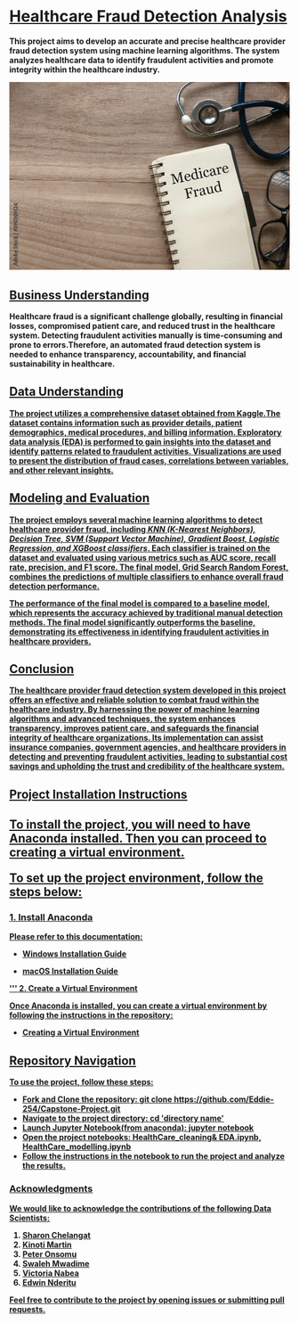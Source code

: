 <h1><u><b>Healthcare Fraud Detection Analysis<b></u></h1>

<p>This project aims to develop an accurate and precise healthcare provider fraud detection system using machine learning algorithms. The system analyzes healthcare data to identify fraudulent activities and promote integrity within the healthcare industry.</p>

<img src="medicare fraud-1.jpg" />

<h2><u><b>Business Understanding</b></u></h2>
<p>Healthcare fraud is a significant challenge globally, resulting in financial losses, compromised patient care, and reduced trust in the healthcare system. Detecting fraudulent activities manually is time-consuming and prone to errors.Therefore, an automated fraud detection system is needed to enhance transparency, accountability, and financial sustainability in healthcare.<p>


<h2><u><b>Data Understanding</b><u></h2>
The project utilizes a comprehensive dataset obtained from Kaggle.The dataset contains information such as provider details, patient demographics, medical procedures, and billing information. Exploratory data analysis (EDA) is performed to gain insights into the dataset and identify patterns related to fraudulent activities. Visualizations are used to present the distribution of fraud cases, correlations between variables, and other relevant insights.


<h2><u><b>Modeling and Evaluation</b><u></h2>

<p>The project employs several machine learning algorithms to detect healthcare provider fraud, including <i>KNN (K-Nearest Neighbors), Decision Tree, SVM (Support Vector Machine), Gradient Boost, Logistic Regression, and XGBoost classifiers</i>. Each classifier is trained on the dataset and evaluated using various metrics such as AUC score, recall rate, precision, and F1 score. The final model, Grid Search Random Forest, combines the predictions of multiple classifiers to enhance overall fraud detection performance.</p>

<p>The performance of the final model is compared to a baseline model, which represents the accuracy achieved by traditional manual detection methods. The final model significantly outperforms the baseline, demonstrating its effectiveness in identifying fraudulent activities in healthcare providers.</p>

## Conclusion
The healthcare provider fraud detection system developed in this project offers an effective and reliable solution to combat fraud within the healthcare industry. By harnessing the power of machine learning algorithms and advanced techniques, the system enhances transparency, improves patient care, and safeguards the financial integrity of healthcare organizations. Its implementation can assist insurance companies, government agencies, and healthcare providers in detecting and preventing fraudulent activities, leading to substantial cost savings and upholding the trust and credibility of the healthcare system.





<h2><u><b>Project Installation Instructions</b></u><h2>

<p>To install the project, you will need to have Anaconda installed. Then you can proceed to creating a virtual environment.

To set up the project environment, follow the steps below: </p>

### 1. Install Anaconda

Please refer to this documentation:

- [Windows Installation Guide](https://github.com/learn-co-curriculum/dsc-data-science-env-windows-installation.git)


- [macOS Installation Guide](https://github.com/learn-co-curriculum/dsc-data-science-env-mac-installation.git)


''' 2. Create a Virtual Environment

Once Anaconda is installed, you can create a virtual environment by following the instructions in the repository:

- [Creating a Virtual Environment](https://github.com/learn-co-curriculum/dsc-data-science-env-config.git)


## Repository Navigation
To use the project, follow these steps:

- Fork and Clone the repository: git clone https://github.com/Eddie-254/Capstone-Project.git
- Navigate to the project directory: cd 'directory name'
- Launch Jupyter Notebook(from anaconda): jupyter notebook
- Open the project notebooks: HealthCare_cleaning& EDA.ipynb, HealthCare_modelling.ipynb
- Follow the instructions in the notebook to run the project and analyze the results.


### Acknowledgments
We would like to acknowledge the contributions of the following Data Scientists:
<ol>
<li><a href="https://github.com/Chelangat-sharon">Sharon Chelangat</a></li>
<li><a href="https://github.com/kinoti-m-martin">Kinoti Martin</a></li>
<li><a href="https://github.com/pkonsomu2020">Peter Onsomu</a></li>
<li><a href="https://github.com/swalehmwadime">Swaleh Mwadime</a></li>
<li><a href="https://github.com/VikkieN">Victoria Nabea</a></li>
<li><a href="https://github.com/Eddie-254">Edwin Nderitu</a></li>

</ol>

<p>Feel free to contribute to the <a href="https://github.com/Eddie-254/Capstone-Project.git">project</a>
by opening issues or submitting pull requests.</p>

